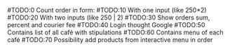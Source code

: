 #TODO:0 Count order in form:
#TODO:10 With one input (like 250\*2)
#TODO:20 With two inputs (like 250 | 2)
#TODO:30 Show orders sum, percent and courier fee
#TODO:40 Login thought Google
#TODO:50 Contains list of all café with stipulations
#TODO:60 Contains menu of each café
#TODO:70 Possibility add products from interactive menu in order
